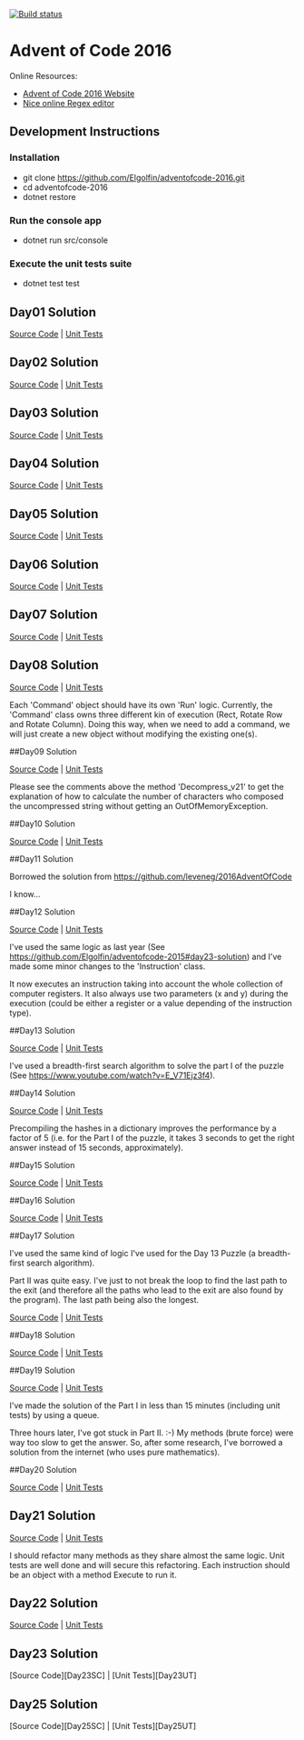 [![Build status](https://ci.appveyor.com/api/projects/status/owqenrdfs8pd1hwe?svg=true)](https://ci.appveyor.com/project/Elgolfin/adventofcode-2016)

# Advent of Code 2016

Online Resources:
- [Advent of Code 2016 Website][l1]
- [Nice online Regex editor][regex101]

## Development Instructions
### Installation
- git clone https://github.com/Elgolfin/adventofcode-2016.git
- cd adventofcode-2016 
- dotnet restore

### Run the console app
- dotnet run src/console

### Execute the unit tests suite
- dotnet test test

## Day01 Solution

[Source Code][Day01SC] | 
[Unit Tests][Day01UT]

## Day02 Solution

[Source Code][Day02SC] | 
[Unit Tests][Day02UT]

## Day03 Solution

[Source Code][Day03SC] | 
[Unit Tests][Day03UT]

## Day04 Solution

[Source Code][Day04SC] | 
[Unit Tests][Day04UT]

## Day05 Solution

[Source Code][Day05SC] | 
[Unit Tests][Day05UT]

## Day06 Solution

[Source Code][Day06SC] | 
[Unit Tests][Day06UT]

## Day07 Solution

[Source Code][Day07SC] | 
[Unit Tests][Day07UT]

## Day08 Solution

[Source Code][Day08SC] | 
[Unit Tests][Day08UT]

Each 'Command' object should have its own 'Run' logic. Currently, the 'Command' class owns three different kin of execution (Rect, Rotate Row and Rotate Column). Doing this way, when we need to add a command, we will just create a new object without modifying the existing one(s).

##Day09 Solution

[Source Code][Day09SC] | 
[Unit Tests][Day09UT]

Please see the comments above the method 'Decompress_v21' to get the explanation of how to calculate the number of characters who composed the uncompressed string without getting an OutOfMemoryException.

##Day10 Solution

[Source Code][Day10SC] | 
[Unit Tests][Day10UT]

##Day11 Solution

Borrowed the solution from https://github.com/leveneg/2016AdventOfCode

I know...

##Day12 Solution

[Source Code][Day12SC] | 
[Unit Tests][Day12UT]

I've used the same logic as last year (See https://github.com/Elgolfin/adventofcode-2015#day23-solution) and I've made some minor changes to the 'Instruction' class.

It now executes an instruction taking into account the whole collection of computer registers.
It also always use two parameters (x and y) during the execution (could be either a register or a value depending of the instruction type).

##Day13 Solution

[Source Code][Day13SC] | 
[Unit Tests][Day13UT]

I've used a breadth-first search algorithm to solve the part I of the puzzle (See https://www.youtube.com/watch?v=E_V71Ejz3f4).

##Day14 Solution

[Source Code][Day14SC] | 
[Unit Tests][Day14UT]

Precompiling the hashes in a dictionary improves the performance by a factor of 5 (i.e. for the Part I of the puzzle, it takes 3 seconds to get the right answer instead of 15 seconds, approximately).

##Day15 Solution

[Source Code][Day15SC] | 
[Unit Tests][Day15UT]

##Day16 Solution

[Source Code][Day16SC] | 
[Unit Tests][Day16UT]

##Day17 Solution

I've used the same kind of logic I've used for the Day 13 Puzzle (a breadth-first search algorithm).

Part II was quite easy. I've just to not break the loop to find the last path to the exit
(and therefore all the paths who lead to the exit are also found by the program).
The last path being also the longest.

[Source Code][Day17SC] | 
[Unit Tests][Day17UT]

##Day18 Solution

[Source Code][Day18SC] | 
[Unit Tests][Day18UT]

##Day19 Solution

[Source Code][Day19SC] | 
[Unit Tests][Day19UT]

I've made the solution of the Part I in less than 15 minutes (including unit tests) by using a queue.

Three hours later, I've got stuck in Part II. :-) My methods (brute force) were way too slow to get the answer.
So, after some research, I've borrowed a solution from the internet (who uses pure mathematics).

##Day20 Solution

[Source Code][Day20SC] | 
[Unit Tests][Day20UT]

## Day21 Solution

[Source Code][Day21SC] | 
[Unit Tests][Day21UT]

I should refactor many methods as they share almost the same logic. Unit tests are well done and will secure this refactoring.
Each instruction should be an object with a method Execute to run it.

## Day22 Solution

[Source Code][Day22SC] | 
[Unit Tests][Day22UT]

## Day23 Solution

[Source Code][Day23SC] | 
[Unit Tests][Day23UT]

## Day25 Solution

[Source Code][Day25SC] | 
[Unit Tests][Day25UT]


[l1]:http://adventofcode.com/
[l2]:https://msdn.microsoft.com/en-CA/library/bb383977.aspx
[regex101]:https://regex101.com/

[Day01SC]:https://github.com/Elgolfin/adventofcode-2016/blob/master/src/AdventOfCode2016/Day01.cs
[Day02SC]:https://github.com/Elgolfin/adventofcode-2016/blob/master/src/AdventOfCode2016/Day02.cs
[Day03SC]:https://github.com/Elgolfin/adventofcode-2016/blob/master/src/AdventOfCode2016/Day03.cs
[Day04SC]:https://github.com/Elgolfin/adventofcode-2016/blob/master/src/AdventOfCode2016/Day04.cs
[Day05SC]:https://github.com/Elgolfin/adventofcode-2016/blob/master/src/AdventOfCode2016/Day05.cs
[Day06SC]:https://github.com/Elgolfin/adventofcode-2016/blob/master/src/AdventOfCode2016/Day06.cs
[Day07SC]:https://github.com/Elgolfin/adventofcode-2016/blob/master/src/AdventOfCode2016/Day07.cs
[Day08SC]:https://github.com/Elgolfin/adventofcode-2016/blob/master/src/AdventOfCode2016/Day08.cs
[Day09SC]:https://github.com/Elgolfin/adventofcode-2016/blob/master/src/AdventOfCode2016/Day09.cs
[Day10SC]:https://github.com/Elgolfin/adventofcode-2016/blob/master/src/AdventOfCode2016/Day10.cs
[Day11SC]:https://github.com/Elgolfin/adventofcode-2016/blob/master/src/AdventOfCode2016/Day11.cs
[Day12SC]:https://github.com/Elgolfin/adventofcode-2016/blob/master/src/AdventOfCode2016/Day12.cs
[Day13SC]:https://github.com/Elgolfin/adventofcode-2016/blob/master/src/AdventOfCode2016/Day13.cs
[Day14SC]:https://github.com/Elgolfin/adventofcode-2016/blob/master/src/AdventOfCode2016/Day14.cs
[Day15SC]:https://github.com/Elgolfin/adventofcode-2016/blob/master/src/AdventOfCode2016/Day15.cs
[Day16SC]:https://github.com/Elgolfin/adventofcode-2016/blob/master/src/AdventOfCode2016/Day16.cs
[Day17SC]:https://github.com/Elgolfin/adventofcode-2016/blob/master/src/AdventOfCode2016/Day17.cs
[Day18SC]:https://github.com/Elgolfin/adventofcode-2016/blob/master/src/AdventOfCode2016/Day18.cs
[Day19SC]:https://github.com/Elgolfin/adventofcode-2016/blob/master/src/AdventOfCode2016/Day19.cs
[Day20SC]:https://github.com/Elgolfin/adventofcode-2016/blob/master/src/AdventOfCode2016/Day20.cs
[Day21SC]:https://github.com/Elgolfin/adventofcode-2016/blob/master/src/AdventOfCode2016/Day21.cs
[Day22SC]:https://github.com/Elgolfin/adventofcode-2016/blob/master/src/AdventOfCode2016/Day22.cs


[Day01UT]:https://github.com/Elgolfin/adventofcode-2016/blob/master/test/Day01UnitTests.cs
[Day02UT]:https://github.com/Elgolfin/adventofcode-2016/blob/master/test/Day02UnitTests.cs
[Day03UT]:https://github.com/Elgolfin/adventofcode-2016/blob/master/test/Day03UnitTests.cs
[Day04UT]:https://github.com/Elgolfin/adventofcode-2016/blob/master/test/Day04UnitTests.cs
[Day05UT]:https://github.com/Elgolfin/adventofcode-2016/blob/master/test/Day05UnitTests.cs
[Day06UT]:https://github.com/Elgolfin/adventofcode-2016/blob/master/test/Day06UnitTests.cs
[Day07UT]:https://github.com/Elgolfin/adventofcode-2016/blob/master/test/Day07UnitTests.cs
[Day08UT]:https://github.com/Elgolfin/adventofcode-2016/blob/master/test/Day08UnitTests.cs
[Day09UT]:https://github.com/Elgolfin/adventofcode-2016/blob/master/test/Day09UnitTests.cs
[Day10UT]:https://github.com/Elgolfin/adventofcode-2016/blob/master/test/Day10UnitTests.cs
[Day11UT]:https://github.com/Elgolfin/adventofcode-2016/blob/master/test/Day11UnitTests.cs
[Day12UT]:https://github.com/Elgolfin/adventofcode-2016/blob/master/test/Day12UnitTests.cs
[Day13UT]:https://github.com/Elgolfin/adventofcode-2016/blob/master/test/Day13UnitTests.cs
[Day14UT]:https://github.com/Elgolfin/adventofcode-2016/blob/master/test/Day14UnitTests.cs
[Day15UT]:https://github.com/Elgolfin/adventofcode-2016/blob/master/test/Day15UnitTests.cs
[Day16UT]:https://github.com/Elgolfin/adventofcode-2016/blob/master/test/Day16UnitTests.cs
[Day17UT]:https://github.com/Elgolfin/adventofcode-2016/blob/master/test/Day17UnitTests.cs
[Day18UT]:https://github.com/Elgolfin/adventofcode-2016/blob/master/test/Day18UnitTests.cs
[Day19UT]:https://github.com/Elgolfin/adventofcode-2016/blob/master/test/Day19UnitTests.cs
[Day20UT]:https://github.com/Elgolfin/adventofcode-2016/blob/master/test/Day20UnitTests.cs
[Day21UT]:https://github.com/Elgolfin/adventofcode-2016/blob/master/test/Day21UnitTests.cs
[Day22UT]:https://github.com/Elgolfin/adventofcode-2016/blob/master/test/Day22UnitTests.cs